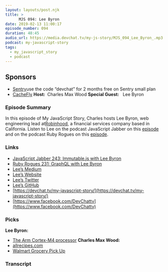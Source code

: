 ```yaml
---
layout: layouts/post.njk
title: >
      MJS 094: Lee Byron
date: 2019-02-13 11:00:17
episode_number: 094
duration: 48:45
audio_url: https://media.devchat.tv/my-js-story/MJS_094_Lee_Byron_.mp3
podcast: my-javascript-story
tags: 
  - my_javascript_story
  - podcast
---
```


## **Sponsors**

- [Sentry](https://sentry.io/)use the code “devchat” for 2 months free on Sentry small plan
- [CacheFly](https://www.cachefly.com/)
**Host:&nbsp;** Charles Max Wood **Special Guest:** &nbsp;&nbsp;Lee Byron
### **Episode Summary**
In this episode of My JavaScript Story, Charles hosts Lee Byron, web engineering lead at[Robinhood](https://robinhood.com/), a financial services company based in California. Listen to Lee on the podcast JavaScript Jabber on this&nbsp;[episode](https://devchat.tv/js-jabber/jsj-243-immutable-js-with-lee-byron/) and on the podcast Ruby Rogues on this [episode](https://devchat.tv/ruby-rogues/231-rr-graphql-with-lee-byron/).
### **Links**

- [JavaScript Jabber 243: Immutable.js with Lee Byron](https://devchat.tv/js-jabber/jsj-243-immutable-js-with-lee-byron/)
- [Ruby Rogues 231: GraphQL with Lee Byron](https://devchat.tv/ruby-rogues/231-rr-graphql-with-lee-byron/)
- [Lee’s Medium](https://medium.com/@leeb)
- [Lee’s Website](https://leebyron.com/)
- [Lee’s Twitter](https://twitter.com/leeb?lang=en)
- [Lee’s GitHub](https://github.com/leebyron)
- [https://devchat.tv/my-javascript-story/](https://devchat.tv/my-javascript-story/)
- [https://www.facebook.com/DevChattv](https://www.facebook.com/DevChattv)

### **Picks**
 **Lee Byron:**
- [The Arm Cortex-M4 processor](https://developer.arm.com/ip-products/processors/cortex-m/cortex-m4)
**Charles Max Wood:**
- [allrecipes.com](https://www.allrecipes.com/)
- [<u>Walmart Grocery Pick Up</u>](https://www.allrecipes.com/)
&nbsp; &nbsp;

### Transcript


